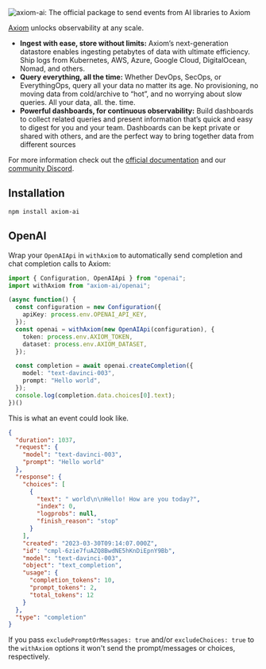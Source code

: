 <picture>
  <source media="(prefers-color-scheme: dark)" srcset="https://user-images.githubusercontent.com/163243/229035544-e4f5a8b2-eb65-4ef0-a17f-393072dc84c5.svg">
  <source media="(prefers-color-scheme: light)" srcset="https://user-images.githubusercontent.com/163243/229035583-e97a467c-6f80-4826-8424-2337bd0f66b7.svg">
  <img alt="axiom-ai: The official package to send events from AI libraries to Axiom" src="https://user-images.githubusercontent.com/163243/229035583-e97a467c-6f80-4826-8424-2337bd0f66b7.svg">
</picture>

[Axiom](https://axiom.co) unlocks observability at any scale.

- **Ingest with ease, store without limits:** Axiom’s next-generation datastore enables ingesting petabytes of data with ultimate efficiency. Ship logs from Kubernetes, AWS, Azure, Google Cloud, DigitalOcean, Nomad, and others.
- **Query everything, all the time:** Whether DevOps, SecOps, or EverythingOps, query all your data no matter its age. No provisioning, no moving data from cold/archive to “hot”, and no worrying about slow queries. All your data, all. the. time.
- **Powerful dashboards, for continuous observability:** Build dashboards to collect related queries and present information that’s quick and easy to digest for you and your team. Dashboards can be kept private or shared with others, and are the perfect way to bring together data from different sources

For more information check out the [official documentation](https://axiom.co/docs)
and our
[community Discord](https://axiom.co/discord).

## Installation

```shell
npm install axiom-ai
```

## OpenAI

Wrap your `OpenAIApi` in `withAxiom` to automatically send completion and 
chat completion calls to Axiom:

```typescript
import { Configuration, OpenAIApi } from "openai";
import withAxiom from "axiom-ai/openai";

(async function() {
  const configuration = new Configuration({
    apiKey: process.env.OPENAI_API_KEY,
  });
  const openai = withAxiom(new OpenAIApi(configuration), {
    token: process.env.AXIOM_TOKEN,
    dataset: process.env.AXIOM_DATASET,
  });

  const completion = await openai.createCompletion({
    model: "text-davinci-003",
    prompt: "Hello world",
  });
  console.log(completion.data.choices[0].text);
})()
```

This is what an event could look like.

```json
{
  "duration": 1037,
  "request": {
    "model": "text-davinci-003",
    "prompt": "Hello world"
  },
  "response": {
    "choices": [
      {
        "text": " world\n\nHello! How are you today?",
        "index": 0,
        "logprobs": null,
        "finish_reason": "stop"
      }
    ],
    "created": "2023-03-30T09:14:07.000Z",
    "id": "cmpl-6zie7fuAZQ8BwdNE5hKnDiEpnY9Bb",
    "model": "text-davinci-003",
    "object": "text_completion",
    "usage": {
      "completion_tokens": 10,
      "prompt_tokens": 2,
      "total_tokens": 12
    }
  },
  "type": "completion"
}
```

If you pass `excludePromptOrMessages: true` and/or `excludeChoices: true` to 
the `withAxiom` options it won't send the prompt/messages or choices, 
respectively.
